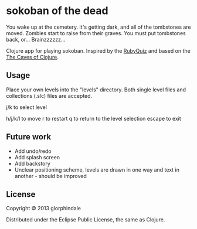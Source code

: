 # sokoban of the dead

You wake up at the cemetery. It's getting dark, and all of the tombstones are moved.
Zombies start to raise from their graves. You must put tombstones back, or... Brainzzzzzz...

Clojure app for playing sokoban.
Inspired by the [RubyQuiz](http://www.rubyquiz.com/quiz5.html) and based on the [The Caves of Clojure](http://stevelosh.com/blog/2012/07/caves-of-clojure-01/).

## Usage

Place your own levels into the "levels" directory. Both single level files and collections (.slc) files are accepted.

j/k to select level

h/j/k/l to move
r to restart
q to return to the level selection
escape to exit

## Future work

* Add undo/redo
* Add splash screen
* Add backstory
* Unclear positioning scheme, levels are drawn in one way and text in another - should be improved

## License

Copyright © 2013 glorphindale

Distributed under the Eclipse Public License, the same as Clojure.
